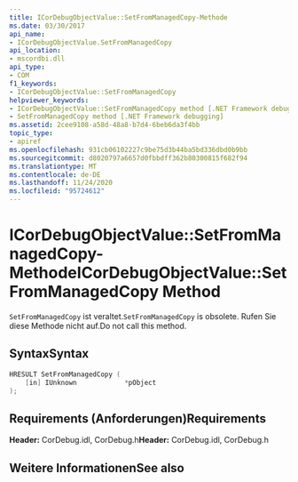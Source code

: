 ```yaml
---
title: ICorDebugObjectValue::SetFromManagedCopy-Methode
ms.date: 03/30/2017
api_name:
- ICorDebugObjectValue.SetFromManagedCopy
api_location:
- mscordbi.dll
api_type:
- COM
f1_keywords:
- ICorDebugObjectValue::SetFromManagedCopy
helpviewer_keywords:
- ICorDebugObjectValue::SetFromManagedCopy method [.NET Framework debugging]
- SetFromManagedCopy method [.NET Framework debugging]
ms.assetid: 2cee9108-a58d-48a8-b7d4-6beb6da3f4bb
topic_type:
- apiref
ms.openlocfilehash: 931cb06102227c9be75d3b44ba5bd336dbd0b9bb
ms.sourcegitcommit: d8020797a6657d0fbbdff362b80300815f682f94
ms.translationtype: MT
ms.contentlocale: de-DE
ms.lasthandoff: 11/24/2020
ms.locfileid: "95724612"
---
```

# <a name="icordebugobjectvaluesetfrommanagedcopy-method"></a><span data-ttu-id="cab02-102">ICorDebugObjectValue::SetFromManagedCopy-Methode</span><span class="sxs-lookup"><span data-stu-id="cab02-102">ICorDebugObjectValue::SetFromManagedCopy Method</span></span>

<span data-ttu-id="cab02-103">`SetFromManagedCopy` ist veraltet.</span><span class="sxs-lookup"><span data-stu-id="cab02-103">`SetFromManagedCopy` is obsolete.</span></span> <span data-ttu-id="cab02-104">Rufen Sie diese Methode nicht auf.</span><span class="sxs-lookup"><span data-stu-id="cab02-104">Do not call this method.</span></span>  
  
## <a name="syntax"></a><span data-ttu-id="cab02-105">Syntax</span><span class="sxs-lookup"><span data-stu-id="cab02-105">Syntax</span></span>  
  
```cpp  
HRESULT SetFromManagedCopy (  
    [in] IUnknown            *pObject  
);  
```  
  
## <a name="requirements"></a><span data-ttu-id="cab02-106">Requirements (Anforderungen)</span><span class="sxs-lookup"><span data-stu-id="cab02-106">Requirements</span></span>  

 <span data-ttu-id="cab02-107">**Header:** CorDebug.idl, CorDebug.h</span><span class="sxs-lookup"><span data-stu-id="cab02-107">**Header:** CorDebug.idl, CorDebug.h</span></span>  
  
## <a name="see-also"></a><span data-ttu-id="cab02-108">Weitere Informationen</span><span class="sxs-lookup"><span data-stu-id="cab02-108">See also</span></span>
